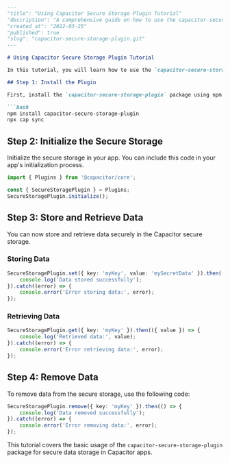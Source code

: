 ```markdown
---
"title": "Using Capacitor Secure Storage Plugin Tutorial"
"description": "A comprehensive guide on how to use the capacitor-secure-storage-plugin package to securely store data in Capacitor apps."
"created_at": "2022-03-25"
"published": true
"slug": "capacitor-secure-storage-plugin.git"
---

# Using Capacitor Secure Storage Plugin Tutorial

In this tutorial, you will learn how to use the `capacitor-secure-storage-plugin` package to securely store data in Capacitor apps.

## Step 1: Install the Plugin

First, install the `capacitor-secure-storage-plugin` package using npm:

```bash
npm install capacitor-secure-storage-plugin
npx cap sync
```

## Step 2: Initialize the Secure Storage

Initialize the secure storage in your app. You can include this code in your app's initialization process.

```typescript
import { Plugins } from '@capacitor/core';

const { SecureStoragePlugin } = Plugins;
SecureStoragePlugin.initialize();
```

## Step 3: Store and Retrieve Data

You can now store and retrieve data securely in the Capacitor secure storage.

### Storing Data

```typescript
SecureStoragePlugin.set({ key: 'myKey', value: 'mySecretData' }).then(() => {
    console.log('Data stored successfully');
}).catch((error) => {
    console.error('Error storing data:', error);
});
```

### Retrieving Data

```typescript
SecureStoragePlugin.get({ key: 'myKey' }).then(({ value }) => {
    console.log('Retrieved data:', value);
}).catch((error) => {
    console.error('Error retrieving data:', error);
});
```

## Step 4: Remove Data

To remove data from the secure storage, use the following code:

```typescript
SecureStoragePlugin.remove({ key: 'myKey' }).then(() => {
    console.log('Data removed successfully');
}).catch((error) => {
    console.error('Error removing data:', error);
});
```

This tutorial covers the basic usage of the `capacitor-secure-storage-plugin` package for secure data storage in Capacitor apps.
```
```